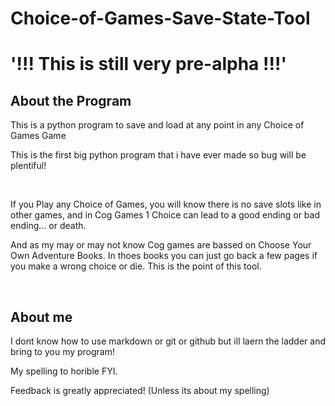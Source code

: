 # Choice-of-Games-Save-State-Tool

# '!!! This is still very pre-alpha !!!'

## About the Program

This is a python program to save and load at any point in any Choice of Games Game

This is the first big python program that i have ever made so bug will be plentiful!  

&nbsp;

If you Play any Choice of Games, you will know there is no save slots like in other games, and in Cog Games 1 Choice can lead to a good ending or bad ending... or death.

And as my may or may not know Cog games are bassed on Choose Your Own Adventure Books. In thoes books you can just go back a few pages if you make a wrong choice or die.
This is the point of this tool.

&nbsp;

## About me


I dont know how to use markdown or git or github but ill laern the ladder and bring to you my program!

My spelling to horible FYI.

Feedback is greatly appreciated! (Unless its about my spelling)
